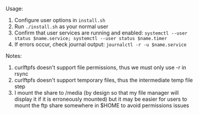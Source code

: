 Usage: 

1. Configure user options in `install.sh`
2. Run `./install.sh` as your normal user
3. Confirm that user services are running and enabled: `systemctl --user status $name.service; systemctl --user status $name.timer`
4. If errors occur, check journal output: `journalctl -r -u $name.service`

Notes:

1. curlftpfs doesn't support file permissions, thus we must only use -r in rsync
2. curlftpfs doesn't support temporary files, thus the intermediate temp file step
3. I mount the share to /media (by design so that my file manager will display it if it is erroneously mounted) but it may be easier for users to mount the ftp share somewhere in $HOME to avoid permissions issues